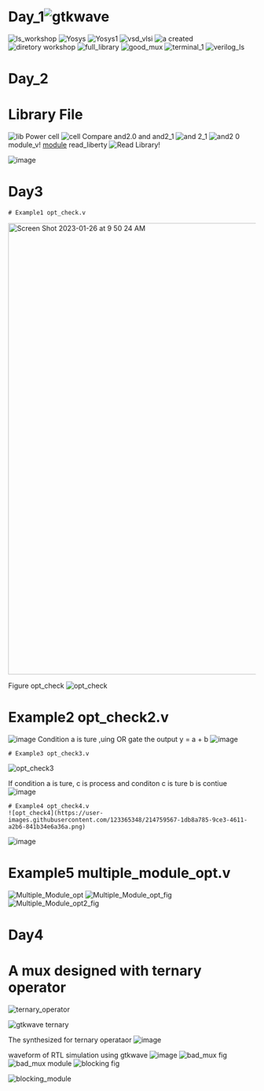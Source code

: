 # Day_1![gtkwave](https://user-images.githubusercontent.com/123365348/214485200-31903a1e-0a5e-441b-8d56-f1d11e82164d.png)
![ls_workshop](https://user-images.githubusercontent.com/123365348/214485215-b721160a-5af1-4499-95b2-b23a7f8e5c42.png)
![Yosys](https://user-images.githubusercontent.com/123365348/214485223-bea9f1b6-89bc-4739-a183-7664879fb07f.png)
![Yosys1](https://user-images.githubusercontent.com/123365348/214485227-db55c111-51c7-4207-87dc-3d47368ff27d.png)
![vsd_vlsi](https://user-images.githubusercontent.com/123365348/214485232-66b415ee-f11b-4584-a350-5a61a53ed7cc.png)
![a created](https://user-images.githubusercontent.com/123365348/214485234-56975640-0950-4dc7-afa5-f70b5835d036.png)
![diretory workshop](https://user-images.githubusercontent.com/123365348/214485241-9a709f0c-2fea-4b18-b128-626beb53e8ca.png)
![full_library](https://user-images.githubusercontent.com/123365348/214485244-85b822b3-08f7-447f-9e9e-882b554492cd.png)
![good_mux](https://user-images.githubusercontent.com/123365348/214485251-26ebd05e-ce42-4974-903b-d2101b61d939.png)
![terminal_1](https://user-images.githubusercontent.com/123365348/214485268-9fef908a-8c67-45c2-90f2-45ef04958a52.png)
![verilog_ls](https://user-images.githubusercontent.com/123365348/214485282-30c8a814-7e1d-4e72-b286-495d90ce2009.png)


# Day_2
  # Library File
![lib](https://user-images.githubusercontent.com/123365348/214485570-1ddadf77-7e35-49c1-a872-13214625165f.png)
Power cell
![cell](https://user-images.githubusercontent.com/123365348/214485714-36269a6a-aed7-45a7-8a98-3acb9a42e5cc.png)
Compare and2.0 and and2_1
![and 2_1](https://user-images.githubusercontent.com/123365348/214486117-b7110c5c-e6c6-41cb-9ccf-63d8b97e175c.png)
![and2 0](https://user-images.githubusercontent.com/123365348/214486124-cfdf4f2f-cbb8-421b-9375-8089fd4bf3ae.png)
module_v!
[module](https://user-images.githubusercontent.com/123365348/214492324-83ac7bda-e77b-4f03-b501-0e49a6337139.png)
read_liberty
![Read Library](https://user-images.githubusercontent.com/123365348/214491928-9ff7f89b-5ebb-4e03-9a4f-478e9a781a43.png)!

![image](https://user-images.githubusercontent.com/123365348/214538039-067294a4-84a6-4278-b37f-e68583fd9aa7.png)


# Day3
    # Example1 opt_check.v
    
<img width="919" alt="Screen Shot 2023-01-26 at 9 50 24 AM" src="https://user-images.githubusercontent.com/123365348/214753988-40c49095-b31c-46be-9611-8e0ed86f2235.png">

Figure opt_check
![opt_check](https://user-images.githubusercontent.com/123365348/214755710-e29d058c-b009-47b1-a055-f0e9d0d4ee06.png)

  # Example2 opt_check2.v
  
  ![image](https://user-images.githubusercontent.com/123365348/214756187-fc568f3e-e162-49d6-a2ad-f89a02330b9b.png)
  Condition a is ture ,uing OR gate the output y = a + b
![image](https://user-images.githubusercontent.com/123365348/214757040-fba5ed0e-cb90-4930-b9f2-d7a3d32ff399.png)

    # Example3 opt_check3.v
   ![opt_check3](https://user-images.githubusercontent.com/123365348/214759536-ea624418-2590-4901-ab80-19b5af3704cf.png)

   If condition a is ture, c is process and conditon c is ture b is contiue
   ![image](https://user-images.githubusercontent.com/123365348/214757922-fdd6acb0-bf35-4125-ab39-b524a5e132a8.png)
    
    
    # Example4 opt_check4.v
    ![opt_check4](https://user-images.githubusercontent.com/123365348/214759567-1db8a785-9ce3-4611-a2b6-841b34e6a36a.png)
  
  ![image](https://user-images.githubusercontent.com/123365348/214758323-8bcc7b54-6e5f-4817-aa59-1c581fee6591.png)

  # Example5 multiple_module_opt.v
  ![Multiple_Module_opt](https://user-images.githubusercontent.com/123365348/214761132-2ad1d879-11d6-47cb-810d-1816f771e4ad.PNG)
  ![Multiple_Module_opt_fig](https://user-images.githubusercontent.com/123365348/214761135-7f1aa663-18f8-4490-b481-90085d8d15da.PNG)
  ![Multiple_Module_opt2_fig](https://user-images.githubusercontent.com/123365348/214761153-36c85744-febf-49f2-b9f9-96fb55677a98.PNG)

  
  
# Day4

  # A mux designed with ternary operator
  ![ternary_operator](https://user-images.githubusercontent.com/123365348/214810495-7eecb949-3d46-42f1-8d37-1293feb3cc9a.PNG)
  
 ![gtkwave ternary](https://user-images.githubusercontent.com/123365348/214810636-8b90b15b-11b7-4529-b63d-03ae1f6fed97.PNG)
 
 The synthesized for ternary operataor
![image](https://user-images.githubusercontent.com/123365348/214811876-0fcc9490-dcfb-4e91-a902-fd0e8ef2b0f4.png)

 waveform of RTL simulation using gtkwave
![image](https://user-images.githubusercontent.com/123365348/214814026-be503c73-3bc1-495b-ad8c-49318af7cbd0.png)
![bad_mux fig](https://user-images.githubusercontent.com/123365348/214817244-c30044e2-c03d-427a-b5f0-04f63f523c3a.PNG)
![bad_mux module](https://user-images.githubusercontent.com/123365348/214817252-7a9f5a52-8127-4b51-9c3b-6d21ee1d9687.PNG)
![blocking fig](https://user-images.githubusercontent.com/123365348/214817273-2be6ac4c-7fb8-4045-9ed8-203b35875dcc.PNG)




![blocking_module](https://user-images.githubusercontent.com/123365348/215039479-5e5ef468-4d6a-4db3-aed4-9ef73b2db9f9.png)

